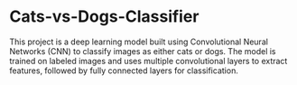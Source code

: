 # Cats-vs-Dogs-Classifier
This project is a deep learning model built using Convolutional Neural Networks (CNN) to classify images as either cats or dogs. The model is trained on labeled images and uses multiple convolutional layers to extract features, followed by fully connected layers for classification.
